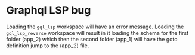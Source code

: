 # Graphql LSP bug

Loading the `gql_lsp` workspace will have an error message.
Loading the `gql_lsp_reverse` workspace will result in it loading the schema for the first folder (app_2) which then the second folder (app_1) will have the goto definition jump to the (app_2) file.
